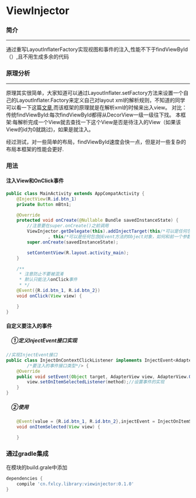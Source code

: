 # ViewInjector
### 简介</br>
-----------
通过重写LayoutInflaterFactory实现视图和事件的注入,性能不下于findViewById（）,且不用生成多余的代码</br>
### 原理分析</br>
-----------
原理其实很简单，大家知道可以通过LayoutInflater.setFactory方法来设置一个自己的LayoutInflater.Factory来定义自己对layout xml的解析规则，不知道的同学可以看一下这篇[文章](http://www.tuicool.com/articles/uIFnYzu),而该框架的原理就是在解析xml的时候来出入view。
对比：
传统findViewById:每次findViewById都得从DecorView一级一级往下找。
本框架:每解析完成一个View就去查找一下这个View是否是待注入的View（如果该View的id为0就跳过)，如果是就注入。

经过测试，对一些简单的布局，findViewById速度会快一点，但是对一些复杂的布局本框架的性能会更好.
### 用法</br>
#### 注入View和OnClick事件
```java
public class MainActivity extends AppCompatActivity {
    @InjectView(R.id.btn_1)
    private Button mBtn1;

    @Override
    protected void onCreate(@Nullable Bundle savedInstanceState) {
        //注意要在super.onCreate()之前调用
        ViewInjector.getDelegate(this).addInjectTarget(this/*可以是任何包含@InjectView字段的的Object对象*/
                , this/*可以是任何包含@Event方法的Object对象，如何和前一个参数一样，可以省略*/);
        super.onCreate(savedInstanceState);

        setContentView(R.layout.activity_main);
    }

    /**
     * 注意防止不要被混淆
     * 默认只能注入onClick事件
     * */
    @Event({R.id.btn_1, R.id.btn_2})
    void onClick(View view) {

    }
}
```
#### 自定义要注入的事件</br>
##### 　①定义InjectEvent接口实现</br>
```java
//实现InjectEvent接口
public class InjectOnContextClickListener implements InjectEvent<AdapterView/*要注入的视图类型*/, AdapterView.OnItemSelectedListener
        /*要注入的事件接口类型*/> {
    @Override
    public void setEvent(Object target, AdapterView view, AdapterView.OnItemSelectedListener method) {
        view.setOnItemSelectedListener(method);//设置事件的实现
    }
}
```
##### 　②使用</br>
```java
    @Event(value = {R.id.btn_1, R.id.btn_2},injectEvent = InjectOnItemSelectedListener.class,eventType = AdapterView.OnItemSelectedListener.class)
    void onItemSelected(View view) {

    }
```
### 通过gradle集成</br>
在模块的build.grale中添加
```groovy
dependencies {
    compile 'cn.fxlcy.library:viewinjector:0.1.0'
}
```
